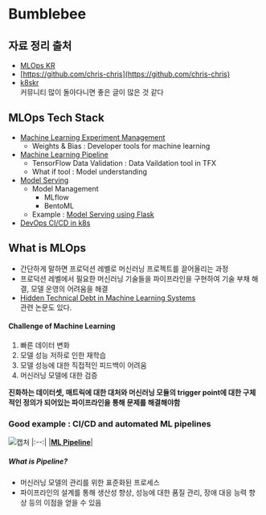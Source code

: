 # Bumblebee
## 자료 정리 출처
- [MLOps KR](https://www.facebook.com/groups/748639598856641)
- [https://github.com/chris-chris](https://github.com/chris-chris)
- [k8skr](https://www.facebook.com/groups/k8skr)
<br/>커뮤니티 많이 돌아다니면 좋은 글이 많은 것 같다
## MLOps Tech Stack

- [Machine Learning Experiment Management](https://github.com/DolceLatte/Bumblebee/tree/main/Experiment%20Management)
  - Weights & Bias : Developer tools for machine learning
- [Machine Learning Pipeline](https://github.com/DolceLatte/Bumblebee/tree/main/MLOps_ML_Pipeline)
  - TensorFlow Data Validation : Data Vaildation tool in TFX
  - What if tool : Model understanding
- [Model Serving]()
  - Model Management
    - MLflow
    - BentoML
  - Example : [Model Serving using Flask](https://github.com/DolceLatte/Malware_Detector_w-CNN)
- [DevOps CI/CD in k8s](https://github.com/DolceLatte/Bumblebee/tree/main/DevOps)
## What is MLOps
- 간단하게 말하면 프로덕션 레벨로 머신러닝 프로젝트를 끌어올리는 과정
- 프로덕션 레벨에서 필요한 머신러닝 기술들을 파이프라인을 구현하여 기술 부채 해결, 모델 운영의 어려움을 해결
- [Hidden Technical Debt in Machine Learning Systems](https://proceedings.neurips.cc/paper/2015/file/86df7dcfd896fcaf2674f757a2463eba-Paper.pdf)<br/>
관련 논문도 있다. 

#### Challenge of Machine Learning
1. 빠른 데이터 변화
2. 모델 성능 저하로 인한 재학습
3. 모델 성능에 대한 직접적인 피드백이 어려움
4. 머신러닝 모델에 대한 검증

**진화하는 데이터셋, 매트릭에 대한 대처와 머신러닝 모듈의 trigger point에 대한 구체적인 정의가 되어있는 파이프라인을 통해 문제를 해결해야함**

### Good example : CI/CD and automated ML pipelines 
![캡처](https://user-images.githubusercontent.com/45285053/134847379-676cb203-25c7-44d3-9946-b0a5f07e1935.JPG)
|:--:|
|<b>[ML Pipeline](https://cloud.google.com/architecture/mlops-continuous-delivery-and-automation-pipelines-in-machine-learning)</b>|

##### What is Pipeline?
- 머신러닝 모델의 관리를 위한 표준화된 프로세스 <br/>
- 파이프라인의 설계를 통해 생산성 향상, 성능에 대한 품질 관리, 장애 대응 능력 향상 등의 이점을 얻을 수 있음 

